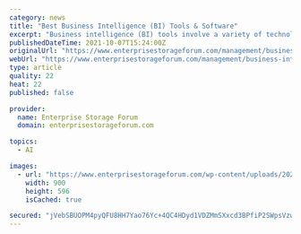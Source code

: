 ```yaml
---
category: news
title: "Best Business Intelligence (BI) Tools & Software"
excerpt: "Business intelligence (BI) tools involve a variety of technologies with a goal to unearth and show insights around specific business operations. They help businesses predict future conditions through understanding the complex data of an organization."
publishedDateTime: 2021-10-07T15:24:00Z
originalUrl: "https://www.enterprisestorageforum.com/management/business-intelligence-bi-tools/"
webUrl: "https://www.enterprisestorageforum.com/management/business-intelligence-bi-tools/"
type: article
quality: 22
heat: 22
published: false

provider:
  name: Enterprise Storage Forum
  domain: enterprisestorageforum.com

topics:
  - AI

images:
  - url: "https://www.enterprisestorageforum.com/wp-content/uploads/2021/10/Best-Business-Intelligence-BI-Tools-Software-.jpg"
    width: 900
    height: 596
    isCached: true

secured: "jVebSBUOPM4pyQFU8HH7Yao76Yc+4QC4HDyd1VDZMmSXxcd3BPfiP2SWpsVzwggfzGuSPLen/rxPqWXcfUbIP8sUOaxBG0qRM7x/N336ujDGXq4HIYrpY1R6ULYgdZG4iui2EZvgVG9S9OeTMzmxpHkMMpZkaHwWjEbw/9ZkCcLuXHiq3hr0MfCSTfQ4HPnL7LGI3K1qtBZwpmb1OhJvcOXlvWbmszJg3X5XnJp7RmjEH0YCsORHp8JRboQVpXwXNg9+tn29hNiTFCumNfSs2jJox2cbOw1DviNu43MlD3pZJSeM2veg10jAjq2ApYCgOahGjgjA2i51eYOYHyTA5Taerlug+j7pJ5yTY2T7AJQ=;8ycrO0qDuilf0LEM/GpVNA=="
---
```


